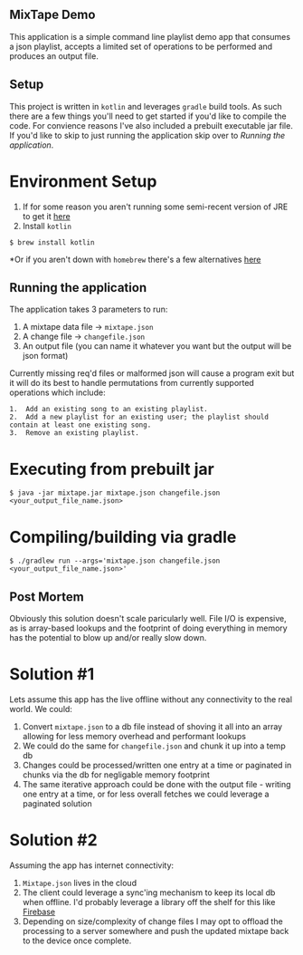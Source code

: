 ## MixTape Demo

This application is a simple command line playlist demo app that consumes a json playlist, accepts a limited set of operations to be performed and produces an output file.

## Setup

This project is written in `kotlin` and leverages `gradle` build tools.  As such there are a few things you'll need to get started if you'd like to compile the code.  For convience reasons I've also included a prebuilt executable jar file.  If you'd like to skip to just running the application skip over to _Running the application_.

# Environment Setup
1.  If for some reason you aren't running some semi-recent version of JRE to get it [here](https://www.oracle.com/technetwork/java/javase/downloads/jre8-downloads-2133155.html)
2.  Install `kotlin`
```
$ brew install kotlin
```
*Or if you aren't down with `homebrew` there's a few alternatives [here](https://kotlinlang.org/docs/tutorials/command-line.html) 

## Running the application
The application takes 3 parameters to run:
1.  A mixtape data file -> `mixtape.json`
2.  A change file -> `changefile.json`
3.  An output file (you can name it whatever you want but the output will be json format)

Currently missing req'd files or malformed json will cause a program exit but it will do its best to handle permutations from 
currently supported operations which include:

```
1.  Add an existing song to an existing playlist.
2.  Add a new playlist for an existing user; the playlist should contain at least one existing song.
3.  Remove an existing playlist.
```

# Executing from prebuilt jar
```
$ java -jar mixtape.jar mixtape.json changefile.json <your_output_file_name.json>
```

# Compiling/building via gradle
```
$ ./gradlew run --args='mixtape.json changefile.json <your_output_file_name.json>'
```

## Post Mortem

Obviously this solution doesn't scale paricularly well.  File I/O is expensive, as is array-based lookups and the footprint of doing everything in memory has the potential to blow up and/or really slow down.

# Solution #1

Lets assume this app has the live offline without any connectivity to the real world.  We could:
1. Convert `mixtape.json` to a db file instead of shoving it all into an array allowing for less memory overhead and performant lookups
2. We could do the same for `changefile.json` and chunk it up into a temp db
3. Changes could be processed/written one entry at a time or paginated in chunks via the db for negligable memory footprint
4. The same iterative approach could be done with the output file - writing one entry at a time, or for less overall fetches we could leverage a paginated solution

# Solution #2

Assuming the app has internet connectivity:
1.  `Mixtape.json` lives in the cloud
2.  The client could leverage a sync'ing mechanism to keep its local db when offline.  I'd probably leverage a library off the shelf for this like [Firebase](https://firebase.google.com/products/realtime-database)
3.  Depending on size/complexity of change files I may opt to offload the processing to a server somewhere and push the updated mixtape back to the device once complete.
